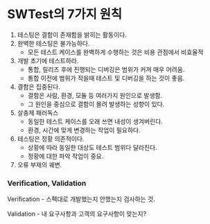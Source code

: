 # SWTest의 7가지 원칙

1. 테스팅은 결함이 존재함을 밝히는 활동이다.
2. 완벽한 테스팅은 불가능하다.
   - 모든 테스트 케이스를 완벽하게 수행하는 것은 비용 관점에서 비효율적
3. 개발 초기에 테스트하라.
   - 통합, 릴리즈 후에 진행되는 디버깅은 범위가 커져 매우 어려움.
   - 통합 이전에 범위가 작을때 테스트 및 디버깅을 하는 것이 좋음.
4. 결함은 집중된다.
   - 결함은 사람, 환경, 모듈 등 여러가지 원인으로 발생함.
   - 그 원인을 중심으로 결함이 몰려 발생하는 성향이 있다.
5. 살충제 패러독스
   - 동일한 테스트 케이스를 오래 쓰면 내성이 생겨버린다.
   - 환경, 시간에 맞게 변경하는 작업이 필요하다.
6. 테스팅은 정황 의존적이다.
   - 상황에 따라 동일한 대상도 테스트 범위다 달라진다.
   - 정황에 대한 파악 작업이 중요.
7. 오류 부재의 궤변.

### Verification, Validation

Verification - 스펙대로 개발했는지 안했는지 검사하는 것.

Validation - 내 요구사항과 고객의 요구사항이 맞는지?

